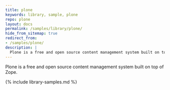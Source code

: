 ```yaml
---
title: plone
keywords: library, sample, plone
repo: plone
layout: docs
permalink: /samples/library/plone/
hide_from_sitemap: true
redirect_from:
- /samples/plone/
description: |
  Plone is a free and open source content management system built on top of Zope.
---
```


Plone is a free and open source content management system built on top of Zope.


{% include library-samples.md %}
